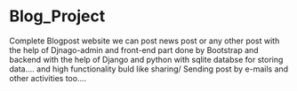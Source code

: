 # Blog_Project
Complete Blogpost website we can post news post or any other post with the help of Djnago-admin
and front-end part done by Bootstrap and backend with the help of Django  and python with sqlite databse for storing data....
and high functionality buld like sharing/ Sending post by e-mails and other activities too.... 
